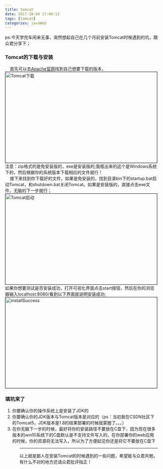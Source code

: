 ```yaml
---
title: tomcat
date: 2017-10-04 17:49:13
tags: [tomcat]
categories: javaWeb
---
```

<style type="text/css">
 img{width:500px;height:300px;border:1px solid;}
</style>
ps:今天学完车闲来无事，突然想起自己在几个月前安装Tomcat时候遇到的坑，跟众君分享下；
<h3>Tomcat的下载与安装</h3>
   
<!--more-->

&nbsp;&nbsp;&nbsp;&nbsp;首先可以去[Apache官网](http://tomcat.apache.org/)找到自己想要下载的版本，![Tomcat下载](http://ox8t0ws1t.bkt.clouddn.com/image/tomcat/installTomcat.PNG)<br/>
注意：zip格式的是免安装版的，exe是安装版的;我框出来的这个是Windows系统下的，然后根据你的系统版本下载相应的文件就行！<br/>
&nbsp;&nbsp;&nbsp;&nbsp;接下来找到你下载好的文件，如果是免安装的，找到目录bin下的startup.bat启动Tomcat，和shutdown.bat关闭Tomcat。如果是安装版的，直接点击exe文件，无脑的下一步就行；![Tomcat启动](http://ox8t0ws1t.bkt.clouddn.com/image/tomcat/Tomcatview.PNG)<br/>
如果你想要测试是否安装成功，打开可视化界面点击start按钮，然后在你的浏览器输入localhost:8080/看到以下界面就说明安装成功;
![installSuccess](http://ox8t0ws1t.bkt.clouddn.com/image/tomcat/Tomcat.PNG)<br/>
<h3>填坑来了</h3>
<ol>
	<li>你要确认你的操作系统上是安装了JDK的</li>
	<li>你要确认你的JDK版本与Tomcat版本是对应的（ps：当初我在CSDN社区下的Tomcat5，JDK版本是1.8的结果部署的时候就蒙圈了。。。）</li>
	<li>在你无脑下一步的时候，最好将你的安装路径不要放在C盘下，因为现在很多版本的win10系统下的C盘默认是不支持文件写入的，在你部署你的web应用的时候，你的资源将无法写入，所以为了方便起见你还是将它不要放在C盘下</li>
<ol>
<hr/>

以上就是鄙人在安装Tomcat的时候遇到的一些问题，希望能与众君共勉，有什么不对的地方还请众君批评指正！